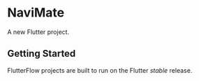 # NaviMate

A new Flutter project.

## Getting Started

FlutterFlow projects are built to run on the Flutter _stable_ release.
